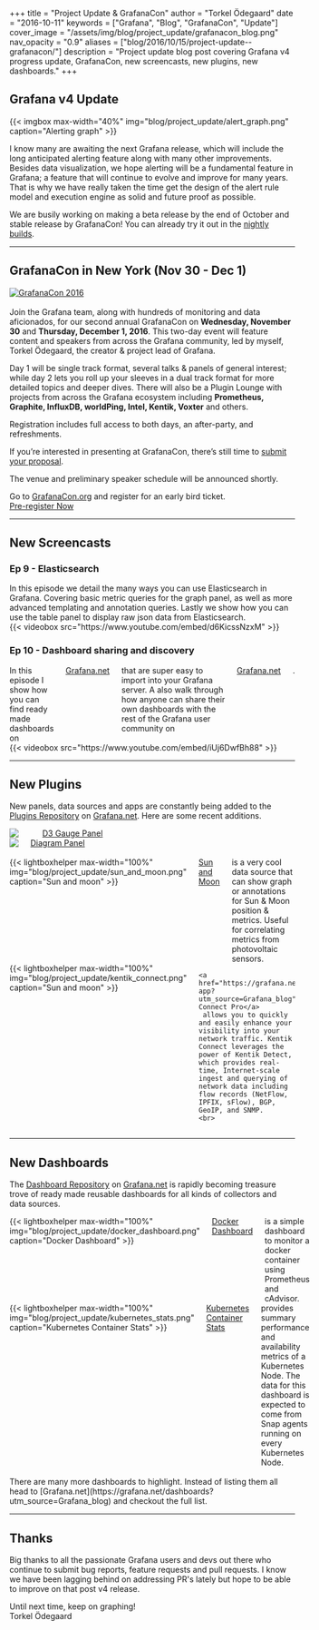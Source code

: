 +++
title = "Project Update & GrafanaCon"
author = "Torkel Ödegaard"
date = "2016-10-11"
keywords = ["Grafana", "Blog", "GrafanaCon", "Update"]
cover_image = "/assets/img/blog/project_update/grafanacon_blog.png"
nav_opacity = "0.9"
aliases = ["blog/2016/10/15/project-update--grafanacon/"]
description = "Project update blog post covering Grafana v4 progress update, GrafanaCon, new screencasts, new plugins, new dashboards."
+++

## Grafana v4 Update

{{< imgbox max-width="40%" img="blog/project_update/alert_graph.png" caption="Alerting graph" >}}

I know many are awaiting the next Grafana release, which will include the long anticipated alerting
feature along with many other improvements. Besides data visualization, we hope alerting will be a
fundamental feature in Grafana; a feature that will continue to evolve and improve for many years.
That is why we have really taken the time get the design of the alert rule model and execution
engine as solid and future proof as possible.

We are busily working on making a beta release by the end of October and stable release by GrafanaCon!
You can already try it out in the [nightly builds](http://grafana.org/builds/).

<div class="clearfix"></div>

<hr />

## GrafanaCon in New York (Nov 30 - Dec 1)

<a href="http://grafanacon.org" target="_blank"><img src="/assets/img/blog/project_update/grafanacon_blog_list.png" alt="GrafanaCon 2016" title="GrafanaCon 2016"/></a><br /><br />
Join the Grafana team, along with hundreds of monitoring and data aficionados, for our second annual
GrafanaCon on <strong>Wednesday, November 30</strong> and <strong>Thursday, December 1, 2016</strong>. This two-day event will feature content
and speakers from across the Grafana community, led by myself, Torkel Ödegaard, the creator & project lead of Grafana.

Day 1 will be single track format, several talks & panels of general interest; while day 2 lets you roll up your sleeves in a dual track format for more detailed topics and deeper dives.  There will also be a Plugin Lounge with projects from across the Grafana ecosystem including <strong>Prometheus, Graphite, InfluxDB, worldPing, Intel, Kentik, Voxter</strong> and others.

Registration includes full access to both days, an after-party, and refreshments.

If you’re interested in presenting at GrafanaCon, there’s still time to <a href="http://raintank.io/grafanacon-2016?utm_source=grafana_blog" target="_blank">submit your proposal</a>.

The venue and preliminary speaker schedule will be announced shortly.

Go to [GrafanaCon.org](http://grafanacon.org) and register for an early bird ticket.
<br/>
<a href="http://grafanacon.org" class="button secondary radius">Pre-register Now</a>

<hr />

## New Screencasts

### Ep 9 - Elasticsearch

<div class="row">
  <div class="medium-6 columns">
    In this episode we detail the many ways you can use Elasticsearch in Grafana. Covering basic metric
    queries for the graph panel, as well as more advanced templating and annotation queries. Lastly
    we show how you can use the table panel to display raw json data from Elasticsearch.
  </div>
  <div class="medium-6 columns">
    {{< videobox src="https://www.youtube.com/embed/d6KicssNzxM" >}}
  </div>
</div>

### Ep 10 - Dashboard sharing and discovery

<div class="row">
  <div class="medium-6 columns">
    In this episode I show how you can find ready made dashboards on <a href="https://grafana.net?utm_source=Grafana_blog" target="_blank">Grafana.net</a> that
    are super easy to import into your Grafana server. A also walk through how anyone
    can share their own dashboards with the rest of the Grafana user community on <a href="https://grafana.net?utm_source=Grafana_blog" target="_blank">Grafana.net</a>.
  </div>
  <div class="medium-6 columns">
    {{< videobox src="https://www.youtube.com/embed/iUj6DwfBh88" >}}
  </div>
</div>


<div class="clearfix"></div>

<hr />

## New Plugins

New panels, data sources and apps are constantly being added to the [Plugins Repository](https://grafana.net/plugins?utm_source=Grafana_blog) on [Grafana.net](https://grafana.net?utm_source=Grafana_blog).
Here are some recent additions.

<div class="row">
  <div class="medium-6 columns">
    <a href="https://grafana.net/plugins/briangann-gauge-panel">
      <img src="/assets/img/blog/project_update/d3_gauge.png">
    </a>
    <br>
    <a href="https://grafana.net/plugins/briangann-gauge-panel">D3 Gauge Panel</a>
  </div>
  <div class="medium-6 columns">
    <a href="https://grafana.net/plugins/jdbranham-diagram-panel">
      <img src="/assets/img/blog/project_update/diagram_panel.png">
    </a>
    <a href="https://grafana.net/plugins/jdbranham-diagram-panel">Diagram Panel</a>
  </div>
</div>

<br>

<div class="row">
  <div class="medium-6 columns">
   {{< lightboxhelper max-width="100%" img="blog/project_update/sun_and_moon.png" caption="Sun and moon" >}}
   <a href="https://grafana.net/plugins/fetzerch-sunandmoon-datasource?utm_source=Grafana_blog">Sun and Moon</a> is a very cool data source that can show graph or annotations for Sun &amp; Moon position &amp; metrics.
   Useful for correlating metrics from photovoltaic sensors.
  </div>
  <div class="medium-6 columns">
    {{< lightboxhelper max-width="100%" img="blog/project_update/kentik_connect.png" caption="Sun and moon" >}}

    <a href="https://grafana.net/plugins/kentik-app?utm_source=Grafana_blog">Kentik Connect Pro</a>
     allows you to quickly and easily enhance your visibility into your network traffic. Kentik Connect leverages the power of Kentik Detect, which provides real-time, Internet-scale ingest and querying of network data including flow records (NetFlow, IPFIX, sFlow), BGP, GeoIP, and SNMP.
    <br>
  </div>
</div>

<hr />

## New Dashboards

The [Dashboard Repository](https://grafana.net/dashboards?utm_source=Grafana_blog) on [Grafana.net](https://grafana.net?utm_source=Grafana_blog) is rapidly becoming
treasure trove of ready made reusable dashboards for all kinds of collectors and data sources.

<div class="row">
  <div class="medium-6 columns">
   {{< lightboxhelper max-width="100%" img="blog/project_update/docker_dashboard.png" caption="Docker Dashboard" >}}
   <a href="https://grafana.net/dashboards/179?utm_source=Grafana_blog">Docker Dashboard</a> is a simple dashboard to monitor a docker
   container using Prometheus and cAdvisor.
  </div>
  <div class="medium-6 columns">
    {{< lightboxhelper max-width="100%" img="blog/project_update/kubernetes_stats.png" caption="Kubernetes Container Stats" >}}
    <a href="https://grafana.net/dashboards/482?utm_source=Grafana_blog">Kubernetes Container Stats</a> provides summary performance and availability metrics of a Kubernetes Node. The data for this dashboard is expected to come from Snap agents running on every Kubernetes Node.
  </div>
</div>

<br>
There are many more dashboards to highlight. Instead of listing them all head to [Grafana.net](https://grafana.net/dashboards?utm_source=Grafana_blog)
and checkout the full list.

<hr />

## Thanks

Big thanks to all the passionate Grafana users and devs out there who continue to submit bug reports, feature
requests and pull requests. I know we have been lagging behind on addressing PR's lately but hope to be able to improve on
that post v4 release.

Until next time, keep on graphing!<br>
Torkel Ödegaard

